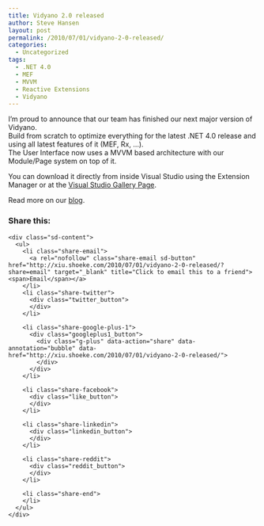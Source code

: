 ```yaml
---
title: Vidyano 2.0 released
author: Steve Hansen
layout: post
permalink: /2010/07/01/vidyano-2-0-released/
categories:
  - Uncategorized
tags:
  - .NET 4.0
  - MEF
  - MVVM
  - Reactive Extensions
  - Vidyano
---
```

I&#8217;m proud to announce that our team has finished our next major version of Vidyano.  
Build from scratch to optimize everything for the latest .NET 4.0 release and using all latest features of it (MEF, Rx, &#8230;).  
The User Interface now uses a MVVM based architecture with our Module/Page system on top of it.

You can download it directly from inside Visual Studio using the Extension Manager or at the [Visual Studio Gallery Page][1].

Read more on our [blog][2].

<div class="sharedaddy sd-sharing-enabled">
  <div class="robots-nocontent sd-block sd-social sd-social-official sd-sharing">
    <h3 class="sd-title">
      Share this:
    </h3>
    
    <div class="sd-content">
      <ul>
        <li class="share-email">
          <a rel="nofollow" class="share-email sd-button" href="http://xiu.shoeke.com/2010/07/01/vidyano-2-0-released/?share=email" target="_blank" title="Click to email this to a friend"><span>Email</span></a>
        </li>
        <li class="share-twitter">
          <div class="twitter_button">
          </div>
        </li>
        
        <li class="share-google-plus-1">
          <div class="googleplus1_button">
            <div class="g-plus" data-action="share" data-annotation="bubble" data-href="http://xiu.shoeke.com/2010/07/01/vidyano-2-0-released/">
            </div>
          </div>
        </li>
        
        <li class="share-facebook">
          <div class="like_button">
          </div>
        </li>
        
        <li class="share-linkedin">
          <div class="linkedin_button">
          </div>
        </li>
        
        <li class="share-reddit">
          <div class="reddit_button">
          </div>
        </li>
        
        <li class="share-end">
        </li>
      </ul>
    </div>
  </div>
</div>

 [1]: http://visualstudiogallery.msdn.microsoft.com/en-us/8367485B-8372-4B44-A118-3C40B8EA9C15
 [2]: http://blog.vidyano.com/post/Vidyano-20-now-available-on-the-Microsoft-Visual-Studio-Extension-Gallery.aspx